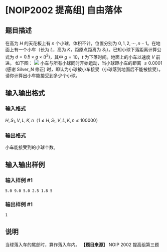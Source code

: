 # [NOIP2002 提高组] 自由落体

## 题目描述

在高为 $H$ 的天花板上有 $n$ 个小球，体积不计，位置分别为 $0,1,2,\cdots,n-1$。在地面上有一个小车（长为 $L$，高为 $K$，距原点距离为 $S_1$）。已知小球下落距离计算公式为 $d=0.5 \times g \times (t^2)$，其中 $g=10$，$t$ 为下落时间。地面上的小车以速度 $V$ 前进。 如下图： ![](https://cdn.luogu.com.cn/upload/image_hosting/yvpm7umx.png) 小车与所有小球同时开始运动，当小球距小车的距离 $\le 0.0001$ (感谢 Silver_N 修正) 时，即认为小球被小车接受（小球落到地面后不能被接受）。 请你计算出小车能接受到多少个小球。 

## 输入输出格式

### 输入格式

  

$H,S_1,V,L,K,n$（$1 \le H,S_1,V,L,K,n \le 100000$）

### 输出格式

  

小车能接受到的小球个数。

## 输入输出样例

### 输入样例 #1

    
    
    5.0 9.0 5.0 2.5 1.8 5
    

### 输出样例 #1

    
    
    1
    

## 说明

当球落入车的尾部时，算作落入车内。 **【题目来源】** NOIP 2002 提高组第三题

